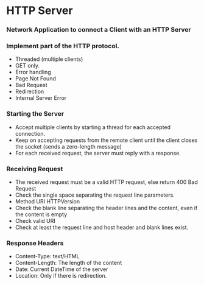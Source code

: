 # HTTP Server
### Network Application to connect a Client with an HTTP Server


### Implement part of the HTTP protocol.
- Threaded (multiple clients)
- GET only.
- Error handling
- Page Not Found
- Bad Request
- Redirection
- Internal Server Error

### Starting the Server
- Accept multiple clients by starting a thread for each accepted connection.
- Keep on accepting requests from the remote client until the client closes the socket (sends a zero-length message)
- For each received request, the server must reply with a response.

### Receiving Request
- The received request must be a valid HTTP request, else return 400 Bad Request
- Check the single space separating the request line parameters.
- Method URI HTTPVersion
- Check the blank line separating the header lines and the content, even if the content is empty
- Check valid URI
- Check at least the request line and host header and blank lines exist.

### Response Headers
- Content-Type: text/HTML
- Content-Length: The length of the content
- Date: Current DateTime of the server
- Location: Only if there is redirection.

